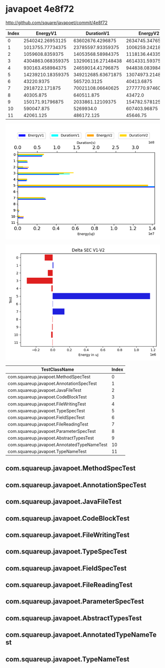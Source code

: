 # javapoet 4e8f72


http://github.com/square/javapoet/commit/4e8f72


| Index | EnergyV1 | DurationV1 | EnergyV2 | DurationsV2 |
| --- | --- | --- | --- | --- |
| 0 | 2540242.26953125 | 63602676.4296875 | 2634745.34765625 | 67817350.76757812 |
| 1 | 1013755.77734375 | 23785597.93359375 | 1006259.2421875 | 23640074.978515625 |
| 2 | 1059608.8359375 | 14053568.58984375 | 1118136.443359375 | 13280445.572265625 |
| 3 | 4304863.068359375 | 132906116.27148438 | 4614331.59375 | 143754576.75195312 |
| 4 | 930163.458984375 | 24659014.41796875 | 944838.083984375 | 24156434.576171875 |
| 5 | 14239210.18359375 | 349212685.63671875 | 13074973.21484375 | 335439054.83984375 |
| 6 | 43220.9375 | 565720.3125 | 40413.6875 | 531016.625 |
| 7 | 2918722.171875 | 70021108.06640625 | 2777770.974609375 | 66865924.419921875 |
| 8 | 40305.875 | 640511.875 | 43472.0 | 451945.5 |
| 9 | 150171.91796875 | 2033861.12109375 | 154782.578125 | 2162838.78125 |
| 10 | 590047.875 | 5269934.0 | 607403.96875 | 4988811.6875 |
| 11 | 42061.125 | 486172.125 | 45646.75 | 605717.8125 |

![](./javapoet.png)

![](./javapoet_delta.png)

| TestClassName | Index |
| --- | --- |
| com.squareup.javapoet.MethodSpecTest | 0 |
| com.squareup.javapoet.AnnotationSpecTest | 1 |
| com.squareup.javapoet.JavaFileTest | 2 |
| com.squareup.javapoet.CodeBlockTest | 3 |
| com.squareup.javapoet.FileWritingTest | 4 |
| com.squareup.javapoet.TypeSpecTest | 5 |
| com.squareup.javapoet.FieldSpecTest | 6 |
| com.squareup.javapoet.FileReadingTest | 7 |
| com.squareup.javapoet.ParameterSpecTest | 8 |
| com.squareup.javapoet.AbstractTypesTest | 9 |
| com.squareup.javapoet.AnnotatedTypeNameTest | 10 |
| com.squareup.javapoet.TypeNameTest | 11 |
## com.squareup.javapoet.MethodSpecTest

## com.squareup.javapoet.AnnotationSpecTest

## com.squareup.javapoet.JavaFileTest

## com.squareup.javapoet.CodeBlockTest

## com.squareup.javapoet.FileWritingTest

## com.squareup.javapoet.TypeSpecTest

## com.squareup.javapoet.FieldSpecTest

## com.squareup.javapoet.FileReadingTest

## com.squareup.javapoet.ParameterSpecTest

## com.squareup.javapoet.AbstractTypesTest

## com.squareup.javapoet.AnnotatedTypeNameTest

## com.squareup.javapoet.TypeNameTest

